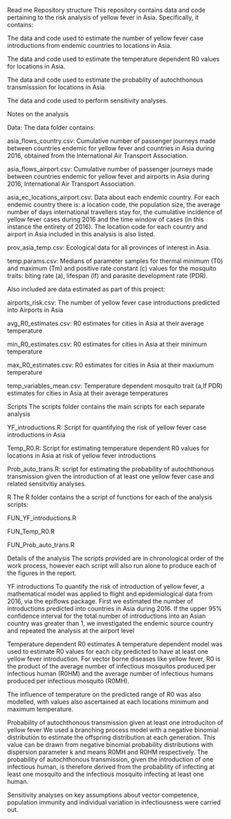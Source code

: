 Read me
Repository structure
This repository contains data and code pertaining to the risk analysis of yellow fever in Asia. Specifically, it contains:

The data and code used to estimate the number of yellow fever case introductions from endemic countries to locations in Asia.

The data and code used to estimate the temperature dependent R0 values for locations in Asia.

The data and code used to estimate the probablity of autochthonous transmisssion for locations in Asia.

The data and code used to perform sensitivity analyses.

Notes on the analysis

Data:
The data folder contains:

asia_flows_country.csv: Cumulative number of passenger journeys made between countries endemic for yellow fever and countries in Asia during 2016, obtained from the International Air Transport Association.

asia_flows_airport.csv: Cumulative number of passenger journeys made between countries endemic for yellow fever and airports in Asia during 2016, International Air Transport Association.

asia_ec_locations_airport.csv: Data about each endemic country. For each endemic country there is: a location code, the population size, the average number of days international travellers stay for, the cumulative incidence of yellow fever cases during 2016 and the time window of cases (in this instance the entirety of 2016). The location code for each country and airport in Asia included in this analysis is also listed.

prov_asia_temp.csv: Ecological data for all provinces of interest in Asia.

temp.params.csv: Medians of parameter samples for thermal minimum (T0) and maximum (Tm) and positive rate constant (c) values for the mosquito traits: biting rate (a), lifespan (lf) and parasite development rate (PDR).

Also included are data estimated as part of this project:

airports_risk.csv: The number of yellow fever case introductions predicted into Airports in Asia

avg_R0_estimates.csv: R0 estimates for cities in Asia at their average temperature

min_R0_estimates.csv: R0 estimates for cities in Asia at their minimum temperature

max_R0_estimates.csv: R0 estimates for cities in Asia at their maxiumum temperature

temp_variables_mean.csv: Temperature dependent mosquito trait (a,lf PDR) estimates for cities in Asia at their average temperatures

Scripts
The scripts folder contains the main scripts for each separate analysis

YF_introductions.R: Script for quantifying the risk of yellow fever case introductions in Asia

Temp_R0.R: Script for estimating temperature dependent R0 values for locations in Asia at risk of yellow fever introductions

Prob_auto_trans.R: script for estimating the probability of autochthonous transmission given the introduction of at least one yellow fever case and related sensitvitiy analyses.

R
The R folder contains the a script of functions for each of the analysis scripts:

FUN_YF_introductions.R

FUN_Temp_R0.R

FUN_Prob_auto_trans.R

Details of the analysis
The scripts provided are in chronological order of the work process, however each script will also run alone to produce each of the figures in the report.

YF introductions
To quantify the risk of introduction of yellow fever, a mathematical model was applied to flight and epidemiological data from 2016, via the epiflows package. First we estimated the number of introductions predicted into countries in Asia during 2016. If the upper 95% confidence interval for the total number of introductions into an Asian country was greater than 1, we investigated the endemic source country and repeated the analysis at the airport level

Temperature dependent R0 estimates
A temperature dependent model was used to estimate R0 values for each city predicted to have at least one yellow fever introduction. For vector borne diseases like yellow fever, R0 is the product of the average number of infectious mosquitos produced per infectious human (R0HM) and the average number of infectious humans produced per infectious mosquito (R0MH).

The influence of temperature on the predicted range of R0 was also modelled, with values also ascertained at each locations minimum and maximum temperature.

Probability of autochthonous transmission given at least one introduciton of yellow fever
We used a branching process model with a negative binomial distribution to estimate the offspring distribution at each generation. This value can be drawn from negative binomial probability distributions with dispersion parameter k and means R0MH and R0HM respectively. The probability of autochthonous transmission, given the introduction of one infectious human, is therefore derived from the probability of infecting at least one mosquito and the infectious mosquito infecting at least one human.

Sensitivity analyses on key assumptions about vector competence, population immunity and individual variation in infectiousness were carried out.
